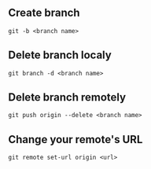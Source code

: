 ## Create branch
``git -b <branch name>``

## Delete branch localy
``git branch -d <branch name>``

## Delete branch remotely
``git push origin --delete <branch name>``

## Change your remote's URL
``git remote set-url origin <url>``
